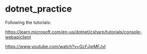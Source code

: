 # dotnet_practice

Following the tutorials:

https://learn.microsoft.com/en-us/dotnet/csharp/tutorials/console-webapiclient

https://www.youtube.com/watch?v=GcFJjpMFJvI

